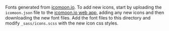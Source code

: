 Fonts generated from [icomoon.io](https://icomoon.io).
To add new icons, start by uploading the `icomoon.json` file to the [icomoon.io web app](https://icomoon.io/app), adding any new icons and then downloading the new font files.
Add the font files to this directory and modify `_sass/icons.scss` with the new icon css styles.

